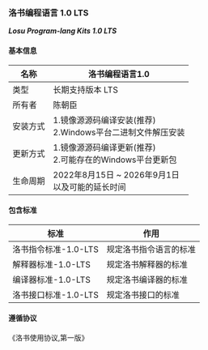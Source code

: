 ### 洛书编程语言 1.0 LTS  
 **_Losu Program-lang Kits 1.0 LTS_** 

#### 基本信息
| 名称   | 洛书编程语言1.0                        |
|------|----------------------------------|
| 类型   | 长期支持版本 LTS                       |
| 所有者  | 陈朝臣                              |
| 安装方式 | 1.镜像源源码编译安装(推荐)<br>2.Windows平台二进制文件解压安装   |   
| 更新方式 | 1.镜像源源码编译更新(推荐)<br>2.可能存在的Windows平台更新包 |                         
| 生命周期 | 2022年8月15日 ~ 2026年9月1日<br>以及可能的延长时间 |

#### 包含标准
| 标准             | 作用          |
|----------------|-------------|
| 洛书指令标准-1.0-LTS | 规定洛书指令语言的标准 |
| 解释器标准-1.0-LTS  | 规定洛书解释器的标准  |
| 编译器标准-1.0-LTS  | 规定洛书编译器的标准  |
| 洛书接口标准-1.0-LTS | 规定洛书接口的标准   |

#### 遵循协议
《洛书使用协议,第一版》
